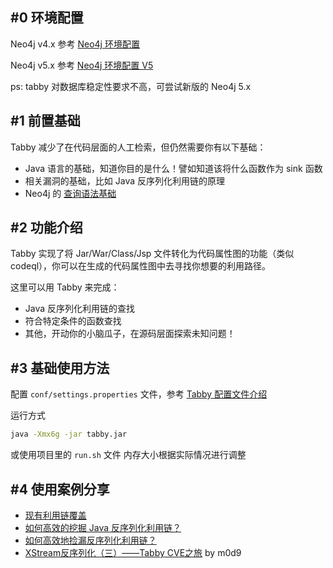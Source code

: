 ## #0 环境配置

Neo4j v4.x 参考 [Neo4j 环境配置](https://github.com/wh1t3p1g/tabby/blob/master/doc/Neo4j%20%E7%8E%AF%E5%A2%83%E9%85%8D%E7%BD%AE.md)

Neo4j v5.x 参考 [Neo4j 环境配置 V5](https://github.com/wh1t3p1g/tabby/blob/master/doc/Neo4j%20%E7%8E%AF%E5%A2%83%E9%85%8D%E7%BD%AE%20%20V5.md)

ps: tabby 对数据库稳定性要求不高，可尝试新版的 Neo4j 5.x

## #1 前置基础

Tabby 减少了在代码层面的人工检索，但仍然需要你有以下基础：
- Java 语言的基础，知道你目的是什么！譬如知道该将什么函数作为 sink 函数
- 相关漏洞的基础，比如 Java 反序列化利用链的原理
- Neo4j 的 [查询语法基础](https://neo4j.com/docs/cypher-manual/current/clauses/)

## #2 功能介绍

Tabby 实现了将 Jar/War/Class/Jsp 文件转化为代码属性图的功能（类似 codeql），你可以在生成的代码属性图中去寻找你想要的利用路径。

这里可以用 Tabby 来完成：
- Java 反序列化利用链的查找
- 符合特定条件的函数查找
- 其他，开动你的小脑瓜子，在源码层面探索未知问题！

## #3 基础使用方法
配置 `conf/settings.properties` 文件，参考 [Tabby 配置文件介绍](https://github.com/wh1t3p1g/tabby/blob/master/doc/Tabby%20%E9%85%8D%E7%BD%AE%E6%96%87%E4%BB%B6%E4%BB%8B%E7%BB%8D.md)

运行方式
```bash
java -Xmx6g -jar tabby.jar
```
或使用项目里的 `run.sh` 文件
内存大小根据实际情况进行调整

## #4 使用案例分享

- [现有利用链覆盖](https://github.com/wh1t3p1g/tabby/wiki/%E7%8E%B0%E6%9C%89%E5%88%A9%E7%94%A8%E9%93%BE%E8%A6%86%E7%9B%96)
- [如何高效的挖掘 Java 反序列化利用链？](https://blog.0kami.cn/2021/03/14/java-how-to-find-gadget-chains/)
- [如何高效地捡漏反序列化利用链？](https://www.anquanke.com/post/id/251814)
- [XStream反序列化（三）——Tabby CVE之旅](https://m0d9.me/2021/08/29/XStream%E5%8F%8D%E5%BA%8F%E5%88%97%E5%8C%96%EF%BC%88%E4%B8%89%EF%BC%89%E2%80%94%E2%80%94Tabby%20CVE%E4%B9%8B%E6%97%85/) by m0d9
